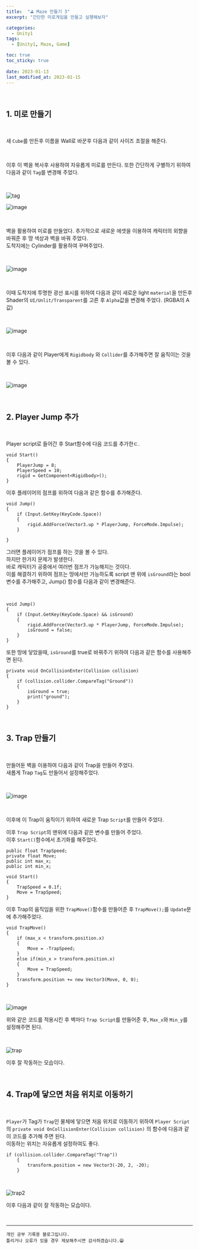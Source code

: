 ```yaml
---
title:  "⛳ Maze 만들기 3"
excerpt: "간단한 미로게임을 만들고 실행해보자"

categories:
  - Unity1
tags:
  - [Unity1, Maze, Game]

toc: true
toc_sticky: true
 
date: 2023-01-13
last_modified_at: 2023-01-15
---
```


<br>

## 1. 미로 만들기

<br>

새 `Cube`를 만든후 이름을 Wall로 바꾼후 다음과 같이 사이즈 조절을 해준다.

<br>

이후 이 벽을 복사후 사용하여 자유롭게 미로를 만든다.
또한 간단하게 구별하기 위하여 다음과 같이 `Tag`를 변경해 주었다.

<br>

![tag](https://user-images.githubusercontent.com/37824506/212534071-5d2d196e-69df-4862-8c97-83df9afa67ab.gif)



![image](https://user-images.githubusercontent.com/37824506/212284236-a150e67b-b660-436f-878d-ed1405222646.png)

<br>

벽을 활용하여 미로를 만들었다. 추가적으로 새로운 에셋을 이용하여 캐릭터의 외향을 바꿔준 후 땅 색상과 벽을 바꿔 주었다.  
도착지에는 Cylinder를 활용하여 꾸며주었다.

<br>

![image](https://user-images.githubusercontent.com/37824506/212533179-57885f2d-f4b3-4c79-a5ce-b659850ed6b4.png)

<br>

이때 도착지에 투명한 광선 표시를 위하여 다음과 같이 새로운 light `material`을 만든후 Shader의 `UI/Unlit/Transparent`를 고른 후 `Alpha`값을 변경해 주었다. (RGBA의 A 값)

<br>

![image](https://user-images.githubusercontent.com/37824506/212533128-a78374c0-dc09-43fa-9c66-43c01ee4eff8.png)

<br>

이후 다음과 같이 Player에게 `Rigidbody` 와 `Collider`를 추가해주면 잘 움직이는 것을 볼 수 있다.

<br>


![image](https://user-images.githubusercontent.com/37824506/212533462-b17eddf1-757e-4cb3-96d8-3b1c52bcbaaa.png)


<br>

## 2. Player Jump 추가

<br>

Player script로 들어간 후  Start함수에 다음 코드를 추가한ㄷ.

    void Start()
    {
        PlayerJump = 8;
        PlayerSpeed = 10;
        rigid = GetComponent<Rigidbody>();
    }

이후 플레이어의 점프를 위하여 다음과 같은 함수를 추가해준다.

    void Jump()
    {
        if (Input.GetKey(KeyCode.Space))
        {
            rigid.AddForce(Vector3.up * PlayerJump, ForceMode.Impulse);
        }

    }

그러면 플레이어가 점프를 하는 것을 볼 수 있다.  
하지만 한가지 문제가 발생한다.  
바로 캐릭터가 공중에서 여러번 점프가 가능해지는 것이다.  
이를 해결하기 위하여 점프는 땅에서만 가능하도록 script 맨 위에 `isGround`라는 bool 변수를 추가해주고, Jump() 함수를 다음과 같이 변경해준다.

<br>

    void Jump()
    {
        if (Input.GetKey(KeyCode.Space) && isGround)
        {
            rigid.AddForce(Vector3.up * PlayerJump, ForceMode.Impulse);
            isGround = false;
        }
    }

또한 땅에 닿았을때, `isGround`를 true로 바꿔주기 위하여 다음과 같은 함수를 사용해주면 된다.

    private void OnCollisionEnter(Collision collision)
    {
        if (collision.collider.CompareTag("Ground"))
        {
            isGround = true;
            print("ground");
        }
    }


<br>

## 3. Trap 만들기

<br>

만들어둔 벽을 이용하여 다음과 같이 Trap을 만들어 주었다.  
새롭게 Trap `Tag`도 만들어서 설정해주었다.

<br>

![image](https://user-images.githubusercontent.com/37824506/212533945-48ff673f-03d3-42db-8364-4046716546be.png)

<br>

이후에 이 Trap이 움직이기 위하여 새로운 Trap `Script`를 만들어 주었다.  

이후 `Trap Script`의 맨위에 다음과 같은 변수를 만들어 주었다.  
이후 `Start()`함수에서 초기화를 해주었다.  

    public float TrapSpeed;
    private float Move;
    public int max_x;
    public int min_x;

    void Start()
    {
        TrapSpeed = 0.1f;
        Move = TrapSpeed;
    }

이후 Trap의 움직임을 위한 `TrapMove()`함수를 만들어준 후 `TrapMove();`를 `Update`문에 추가해주었다.


    void TrapMove()
    {
        if (max_x < transform.position.x)
        {
            Move = -TrapSpeed;
        }
        else if(min_x > transform.position.x)
        {
            Move = TrapSpeed;
        }
        transform.position += new Vector3(Move, 0, 0);
    }

<br>

![image](https://user-images.githubusercontent.com/37824506/212534731-5593cbb3-a47c-44a8-b7c2-ed04c5fdef49.png)


위와 같은 코드를 적용시킨 후 벽마다 `Trap Script`를 만들어준 후, `Max_x`와 `Min_y`를 설정해주면 된다.

<br>

![trap](https://user-images.githubusercontent.com/37824506/212534805-ee5c49d6-5527-4daa-b7b7-29725ff2c5a7.gif)

이후 잘 작동하는 모습이다.

<br>

## 4. Trap에 닿으면 처음 위치로 이동하기

<br>

`Player`가 Tag가 `Trap`인 물체에 닿으면 처음 위치로 이동하기 위하여 `Player Script`의 `private void OnCollisionEnter(Collision collision)` 의 함수에 다음과 같이 코드를 추가해 주면 된다.  
이동하는 위치는 자유롭게 설정하여도 좋다.  

    if (collision.collider.CompareTag("Trap"))
        {
            transform.position = new Vector3(-20, 2, -20);
        }

<br>

![trap2](https://user-images.githubusercontent.com/37824506/212535018-79f22bdd-7cf1-45dc-b363-51759c31eb36.gif)


이후 다음과 같이 잘 작동하는 모습이다.

<br>

***
    개인 공부 기록용 블로그입니다.
    틀리거나 오류가 있을 경우 제보해주시면 감사하겠습니다.😁